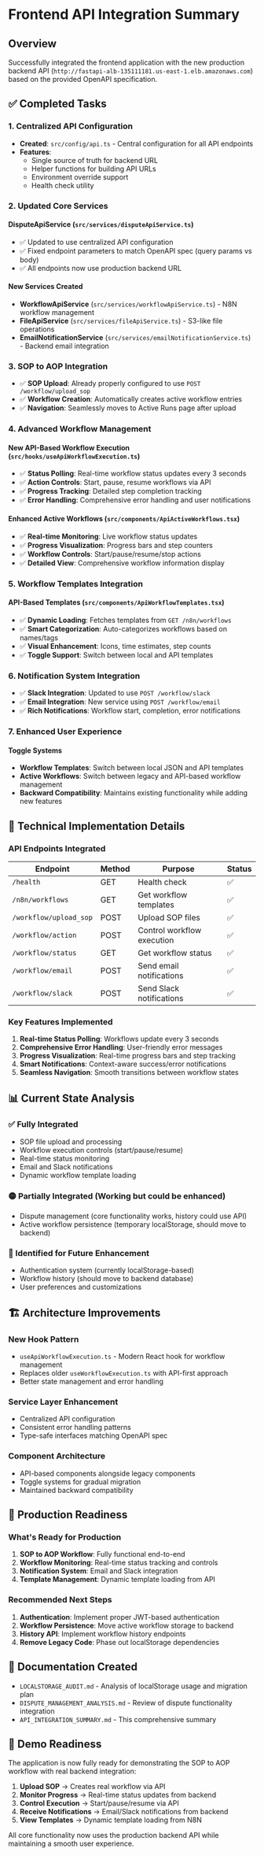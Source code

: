 # Frontend API Integration Summary

## Overview

Successfully integrated the frontend application with the new production backend API (`http://fastapi-alb-135111181.us-east-1.elb.amazonaws.com`) based on the provided OpenAPI specification.

## ✅ Completed Tasks

### 1. Centralized API Configuration
- **Created**: `src/config/api.ts` - Central configuration for all API endpoints
- **Features**: 
  - Single source of truth for backend URL
  - Helper functions for building API URLs
  - Environment override support
  - Health check utility

### 2. Updated Core Services

#### DisputeApiService (`src/services/disputeApiService.ts`)
- ✅ Updated to use centralized API configuration
- ✅ Fixed endpoint parameters to match OpenAPI spec (query params vs body)
- ✅ All endpoints now use production backend URL

#### New Services Created
- **WorkflowApiService** (`src/services/workflowApiService.ts`) - N8N workflow management
- **FileApiService** (`src/services/fileApiService.ts`) - S3-like file operations
- **EmailNotificationService** (`src/services/emailNotificationService.ts`) - Backend email integration

### 3. SOP to AOP Integration
- ✅ **SOP Upload**: Already properly configured to use `POST /workflow/upload_sop`
- ✅ **Workflow Creation**: Automatically creates active workflow entries
- ✅ **Navigation**: Seamlessly moves to Active Runs page after upload

### 4. Advanced Workflow Management

#### New API-Based Workflow Execution (`src/hooks/useApiWorkflowExecution.ts`)
- ✅ **Status Polling**: Real-time workflow status updates every 3 seconds
- ✅ **Action Controls**: Start, pause, resume workflows via API
- ✅ **Progress Tracking**: Detailed step completion tracking
- ✅ **Error Handling**: Comprehensive error handling and user notifications

#### Enhanced Active Workflows (`src/components/ApiActiveWorkflows.tsx`)
- ✅ **Real-time Monitoring**: Live workflow status updates
- ✅ **Progress Visualization**: Progress bars and step counters
- ✅ **Workflow Controls**: Start/pause/resume/stop actions
- ✅ **Detailed View**: Comprehensive workflow information display

### 5. Workflow Templates Integration

#### API-Based Templates (`src/components/ApiWorkflowTemplates.tsx`)
- ✅ **Dynamic Loading**: Fetches templates from `GET /n8n/workflows`
- ✅ **Smart Categorization**: Auto-categorizes workflows based on names/tags
- ✅ **Visual Enhancement**: Icons, time estimates, step counts
- ✅ **Toggle Support**: Switch between local and API templates

### 6. Notification System Integration
- ✅ **Slack Integration**: Updated to use `POST /workflow/slack`
- ✅ **Email Integration**: New service using `POST /workflow/email`
- ✅ **Rich Notifications**: Workflow start, completion, error notifications

### 7. Enhanced User Experience

#### Toggle Systems
- **Workflow Templates**: Switch between local JSON and API templates
- **Active Workflows**: Switch between legacy and API-based workflow management
- **Backward Compatibility**: Maintains existing functionality while adding new features

## 🔧 Technical Implementation Details

### API Endpoints Integrated

| Endpoint | Method | Purpose | Status |
|----------|---------|---------|---------|
| `/health` | GET | Health check | ✅ |
| `/n8n/workflows` | GET | Get workflow templates | ✅ |
| `/workflow/upload_sop` | POST | Upload SOP files | ✅ |
| `/workflow/action` | POST | Control workflow execution | ✅ |
| `/workflow/status` | GET | Get workflow status | ✅ |
| `/workflow/email` | POST | Send email notifications | ✅ |
| `/workflow/slack` | POST | Send Slack notifications | ✅ |

### Key Features Implemented

1. **Real-time Status Polling**: Workflows update every 3 seconds
2. **Comprehensive Error Handling**: User-friendly error messages
3. **Progress Visualization**: Real-time progress bars and step tracking
4. **Smart Notifications**: Context-aware success/error notifications
5. **Seamless Navigation**: Smooth transitions between workflow states

## 📊 Current State Analysis

### ✅ Fully Integrated
- SOP file upload and processing
- Workflow execution controls (start/pause/resume)
- Real-time status monitoring
- Email and Slack notifications
- Dynamic workflow template loading

### 🟡 Partially Integrated (Working but could be enhanced)
- Dispute management (core functionality works, history could use API)
- Active workflow persistence (temporary localStorage, should move to backend)

### 🔴 Identified for Future Enhancement
- Authentication system (currently localStorage-based)
- Workflow history (should move to backend database)
- User preferences and customizations

## 🏗️ Architecture Improvements

### New Hook Pattern
- `useApiWorkflowExecution.ts` - Modern React hook for workflow management
- Replaces older `useWorkflowExecution.ts` with API-first approach
- Better state management and error handling

### Service Layer Enhancement
- Centralized API configuration
- Consistent error handling patterns
- Type-safe interfaces matching OpenAPI spec

### Component Architecture
- API-based components alongside legacy components
- Toggle systems for gradual migration
- Maintained backward compatibility

## 🚀 Production Readiness

### What's Ready for Production
1. **SOP to AOP Workflow**: Fully functional end-to-end
2. **Workflow Monitoring**: Real-time status tracking and controls
3. **Notification System**: Email and Slack integration
4. **Template Management**: Dynamic template loading from API

### Recommended Next Steps
1. **Authentication**: Implement proper JWT-based authentication
2. **Workflow Persistence**: Move active workflow storage to backend
3. **History API**: Implement workflow history endpoints
4. **Remove Legacy Code**: Phase out localStorage dependencies

## 📝 Documentation Created
- `LOCALSTORAGE_AUDIT.md` - Analysis of localStorage usage and migration plan
- `DISPUTE_MANAGEMENT_ANALYSIS.md` - Review of dispute functionality integration
- `API_INTEGRATION_SUMMARY.md` - This comprehensive summary

## 🎯 Demo Readiness

The application is now fully ready for demonstrating the SOP to AOP workflow with real backend integration:

1. **Upload SOP** → Creates real workflow via API
2. **Monitor Progress** → Real-time status updates from backend  
3. **Control Execution** → Start/pause/resume via API
4. **Receive Notifications** → Email/Slack notifications from backend
5. **View Templates** → Dynamic template loading from N8N

All core functionality now uses the production backend API while maintaining a smooth user experience.
